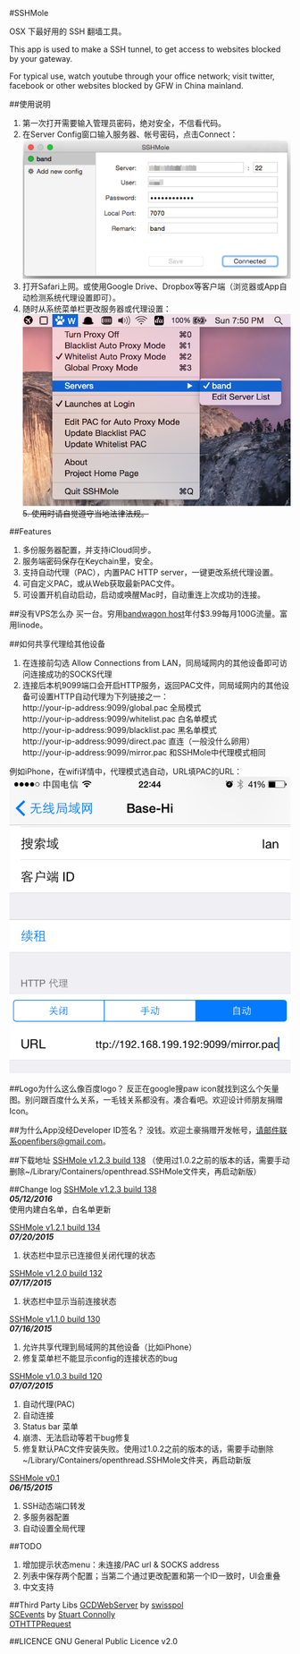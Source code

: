#SSHMole

OSX 下最好用的 SSH 翻墙工具。  

This app is used to make a SSH tunnel, to get access to websites blocked by your gateway.  

For typical use, watch youtube through your office network; visit twitter, facebook or other websites blocked by GFW in China mainland.

##使用说明
1. 第一次打开需要输入管理员密码，绝对安全，不信看代码。  
2. 在Server Config窗口输入服务器、帐号密码，点击Connect：  
![demo](https://raw.githubusercontent.com/OpenFibers/SSHMole/master/DemoPics/demo1.png)  
3. 打开Safari上网。或使用Google Drive、Dropbox等客户端（浏览器或App自动检测系统代理设置即可）。  
4. 随时从系统菜单栏更改服务器或代理设置：  
![demo](https://raw.githubusercontent.com/OpenFibers/SSHMole/master/DemoPics/demo2.png)  
~~5. 使用时请自觉遵守当地法律法规。~~  

##Features
1. 多份服务器配置，并支持iCloud同步。  
2. 服务端密码保存在Keychain里，安全。  
3. 支持自动代理（PAC），内置PAC HTTP server，一键更改系统代理设置。
4. 可自定义PAC，或从Web获取最新PAC文件。  
5. 可设置开机自动启动，启动或唤醒Mac时，自动重连上次成功的连接。  

##没有VPS怎么办
买一台。穷用[bandwagon host](http://www.tennfy.com/1347.html)年付$3.99每月100G流量。富用linode。  

##如何共享代理给其他设备
1. 在连接前勾选 Allow Connections from LAN，同局域网内的其他设备即可访问连接成功的SOCKS代理  
2. 连接后本机9099端口会开启HTTP服务，返回PAC文件，同局域网内的其他设备可设置HTTP自动代理为下列链接之一：  
http://your-ip-address:9099/global.pac  全局模式  
http://your-ip-address:9099/whitelist.pac  白名单模式  
http://your-ip-address:9099/blacklist.pac  黑名单模式  
http://your-ip-address:9099/direct.pac  直连（一般没什么卵用）  
http://your-ip-address:9099/mirror.pac  和SSHMole中代理模式相同  

例如iPhone，在wifi详情中，代理模式选自动，URL填PAC的URL：  
![iPhone settings](https://raw.githubusercontent.com/OpenFibers/SSHMole/master/DemoPics/iphone_settings.png)  

##Logo为什么这么像百度logo？
反正在google搜paw icon就找到这么个矢量图。别问跟百度什么关系，一毛钱关系都没有。凑合看吧。欢迎设计师朋友捐赠Icon。  

##为什么App没经Developer ID签名？
没钱。欢迎土豪捐赠开发帐号，请邮件联系openfibers@gmail.com。  

##下载地址
[SSHMole v1.2.3 build 138](https://github.com/OpenFibers/SSHMole/raw/master/Product/SSHMole_v1.2.3_build138.zip) （使用过1.0.2之前的版本的话，需要手动删除~/Library/Containers/openthread.SSHMole文件夹，再启动新版）    

##Change log
[SSHMole v1.2.3 build 138](https://github.com/OpenFibers/SSHMole/raw/master/Product/SSHMole_v1.2.3_build138.zip)  
***05/12/2016***  
使用内建白名单，白名单更新  

[SSHMole v1.2.1 build 134](https://github.com/OpenFibers/SSHMole/raw/master/Product/SSHMole_v1.2.1_build134.zip)  
***07/20/2015***  
1. 状态栏中显示已连接但关闭代理的状态  

[SSHMole v1.2.0 build 132](https://github.com/OpenFibers/SSHMole/raw/master/Product/SSHMole_v1.2.0_build132.zip)  
***07/17/2015***  
1. 状态栏中显示当前连接状态  

[SSHMole v1.1.0 build 130](https://github.com/OpenFibers/SSHMole/raw/master/Product/SSHMole_v1.1.0_build130.zip)  
***07/16/2015***  
1. 允许共享代理到局域网的其他设备（比如iPhone）  
2. 修复菜单栏不能显示config的连接状态的bug  

[SSHMole v1.0.3 build 120](https://github.com/OpenFibers/SSHMole/raw/master/Product/SSHMole_v1.0.3_build120.zip)  
***07/07/2015***  
1. 自动代理(PAC)  
2. 自动连接  
3. Status bar 菜单  
4. 崩溃、无法启动等若干bug修复  
5. 修复默认PAC文件安装失败。使用过1.0.2之前的版本的话，需要手动删除~/Library/Containers/openthread.SSHMole文件夹，再启动新版  

[SSHMole v0.1](https://github.com/OpenFibers/SSHMole/raw/master/Product/SSHMole_v0.1.zip)  
***06/15/2015***  
1. SSH动态端口转发
2. 多服务器配置
3. 自动设置全局代理

##TODO
1. 增加提示状态menu：未连接/PAC url & SOCKS address
2. 列表中保存两个配置；当第二个通过更改配置和第一个ID一致时，UI会重叠  
3. 中文支持

##Third Party Libs
[GCDWebServer](https://github.com/swisspol/GCDWebServer) by [swisspol](https://github.com/swisspol)  
[SCEvents](http://stuconnolly.com/projects/code/) by [Stuart Connolly](http://stuconnolly.com/about/)  
[OTHTTPRequest](https://github.com/OpenFibers/OTHTTPRequest)  

##LICENCE
GNU General Public Licence v2.0